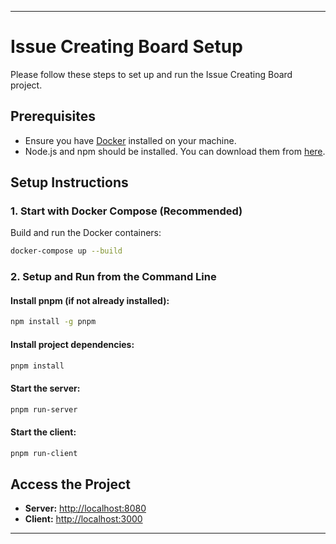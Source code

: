 
---

# Issue Creating Board Setup

Please follow these steps to set up and run the Issue Creating Board project.

## Prerequisites

- Ensure you have [Docker](https://www.docker.com/get-started) installed on your machine.
- Node.js and npm should be installed. You can download them from [here](https://nodejs.org/).

## Setup Instructions

### 1. Start with Docker Compose (Recommended)

Build and run the Docker containers:

```sh
docker-compose up --build
```

### 2. Setup and Run from the Command Line

#### Install pnpm (if not already installed):

```sh
npm install -g pnpm
```

#### Install project dependencies:

```sh
pnpm install
```

#### Start the server:

```sh
pnpm run-server
```

#### Start the client:

```sh
pnpm run-client
```

## Access the Project

- **Server:** [http://localhost:8080](http://localhost:8080)
- **Client:** [http://localhost:3000](http://localhost:3000)

---
